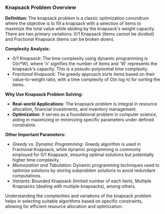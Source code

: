 ### Knapsack Problem Overview

**Definition:**
The knapsack problem is a classic optimization conundrum where the objective is to fill a knapsack with a selection of items to maximize the total value while abiding by the knapsack's weight capacity. There are two primary variations: 0/1 Knapsack (items cannot be divided) and Fractional Knapsack (items can be broken down).

**Complexity Analysis:**
- *0/1 Knapsack*: The time complexity using dynamic programming is O(n*W), where 'n' signifies the number of items and 'W' represents the knapsack's capacity. This is a pseudo-polynomial time complexity.
- *Fractional Knapsack*: The greedy approach sorts items based on their value-to-weight ratio, with a time complexity of O(n log n) for sorting the items.

**Why Use Knapsack Problem Solving:**
- **Real-world Applications**: The knapsack problem is integral in resource allocation, financial investments, and inventory management.
- **Optimization**: It serves as a foundational problem in computer science, aiding in maximizing or minimizing specific parameters under defined constraints.

**Other Important Parameters:**
- *Greedy vs. Dynamic Programming*: Greedy algorithm is used in Fractional Knapsack, while dynamic programming is commonly employed for 0/1 Knapsack, ensuring optimal solutions but potentially higher time complexity.
- *Memoization and Tabulation*: Dynamic programming techniques used to optimize solutions by storing subproblem solutions to avoid redundant computations.
- *Variants*: Bounded Knapsack (limited number of each item), Multiple Knapsacks (dealing with multiple knapsacks), among others.

Understanding the complexities and variations of the knapsack problem helps in selecting suitable algorithms based on specific constraints, allowing for efficient resource allocation and optimization.